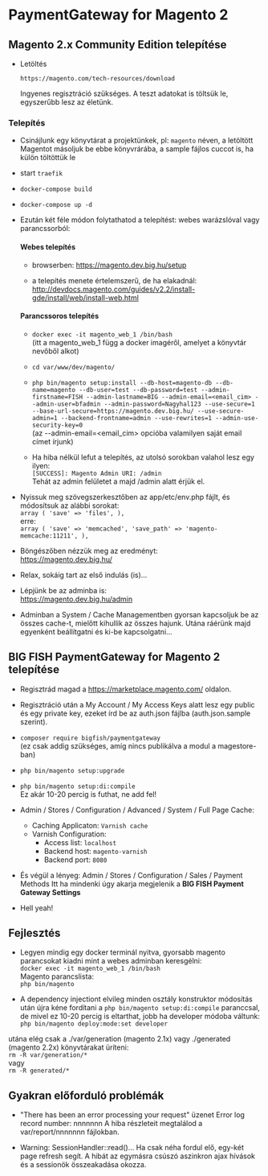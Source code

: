 # PaymentGateway for Magento 2

## Magento 2.x Community Edition telepítése

* Letöltés

    `https://magento.com/tech-resources/download`
    
    Ingyenes regisztráció szükséges. A teszt adatokat is töltsük le, egyszerűbb lesz az életünk.
    
### Telepítés

- Csinájlunk egy könyvtárat a projektünkek, pl: `magento` néven, a letöltött Magentot másoljuk be ebbe könyvrárába, a sample fájlos cuccot is, ha külön töltöttük le

- start `traefik`

- `docker-compose build`

- `docker-compose up -d`

- Ezután két féle módon folytathatod a telepítést: webes warázslóval vagy parancssorból:

    #### Webes telepítés
    
    - browserben: https://magento.dev.big.hu/setup
    
    - a telepítés menete értelemszerű, de ha elakadnál: http://devdocs.magento.com/guides/v2.2/install-gde/install/web/install-web.html
            
    #### Parancssoros telepítés
        
    - `docker exec -it magento_web_1 /bin/bash` <br>(itt a magento_web_1 függ a docker imagéről, amelyet a könyvtár nevőből alkot)
    
    - `cd var/www/dev/magento/`
    
    - `php bin/magento setup:install --db-host=magento-db --db-name=magento --db-user=test --db-password=test --admin-firstname=FISH --admin-lastname=BIG --admin-email=<email_cim> --admin-user=bfadmin --admin-password=Nagyhal123 --use-secure=1 --base-url-secure=https://magento.dev.big.hu/ --use-secure-admin=1 --backend-frontname=admin --use-rewrites=1 --admin-use-security-key=0`<br>
    (az --admin-email=\<email_cim\> opcióba valamilyen saját email címet írjunk)
    
    - Ha hiba nélkül lefut a telepítés, az utolsó sorokban valahol lesz egy ilyen:<br>
    `[SUCCESS]: Magento Admin URI: /admin`<br>
    Tehát az admin felületet a majd /admin alatt érjük el.

- Nyissuk meg szövegszerkesztőben az app/etc/env.php fájlt, és módosítsuk az alábbi sorokat:<br>
`array (
    'save' => 'files',
  ),`
<br>erre:<br>
`array (
    'save' => 'memcached',
    'save_path' => 'magento-memcache:11211',
  ),`

- Böngészőben nézzük meg az eredményt: <br>
  https://magento.dev.big.hu/

- Relax, sokáig tart az első indulás (is)...

- Lépjünk be az adminba is: <br>
  https://magento.dev.big.hu/admin

- Adminban a System / Cache Managementben gyorsan kapcsoljuk be az összes cache-t, mielőtt kihullik az összes hajunk. Utána ráérünk majd egyenként beállítgatni és ki-be kapcsolgatni...            
    
## BIG FISH PaymentGateway for Magento 2 telepítése

- Regisztrád magad a https://marketplace.magento.com/ oldalon.

- Regisztráció után a My Account / My Access Keys alatt lesz egy public és egy private key, ezeket írd be az auth.json fájlba (auth.json.sample szerint).

- `composer require bigfish/paymentgateway`<br>
(ez csak addig szükséges, amíg nincs publikálva a modul a magestore-ban)

- `php bin/magento setup:upgrade`

- `php bin/magento setup:di:compile`<br>
Ez akár 10-20 percig is futhat, ne add fel!

- Admin / Stores / Configuration / Advanced / System / Full Page Cache:
    - Caching Applicaton: `Varnish cache`
    - Varnish Configuration:
        - Access list: `localhost`
        - Backend host: `magento-varnish`
        - Backend port: `8080`

- És végül a lényeg: Admin / Stores / Configuration / Sales / Payment Methods
Itt ha mindenki úgy akarja megjelenik a **BIG FISH Payment Gateway Settings**

- Hell yeah!

## Fejlesztés

- Legyen mindig egy docker terminál nyitva, gyorsabb magento parancsokat kiadni mint a webes adminban keresgélni:<br>
`docker exec -it magento_web_1 /bin/bash`<br>
Magento parancslista:<br>
`php bin/magento`

- A dependency injectiont elvileg minden osztály konstruktor módosítás után újra kéne fordítani a `php bin/magento setup:di:compile` paranccsal,
de mivel ez 10-20 percig is eltarthat, jobb ha developer módoba váltunk:<br>
`php bin/magento deploy:mode:set developer`

utána elég csak a ./var/generation (magento 2.1x) vagy ./generated (magento 2.2x) könyvtárakat üríteni:<br>
`rm -R var/generation/*`<br>
vagy<br>
`rm -R generated/*`
   

## Gyakran előforduló problémák

- "There has been an error processing your request" üzenet
Error log record number: nnnnnnn
A hiba részleteit megtalálod a var/report/nnnnnnn fájlokban.

- Warning: SessionHandler::read()...
Ha csak néha fordul elő, egy-két page refresh segít. A hibát az egymásra csúszó aszinkron ajax hívások és a sessionök összeakadása okozza.

